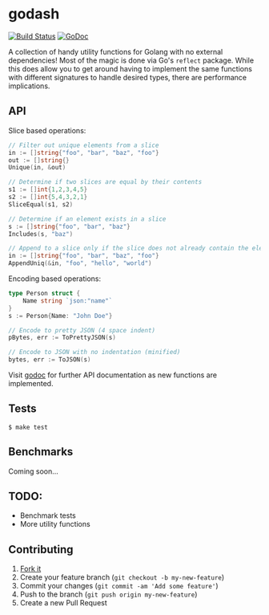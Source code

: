 # godash

[![Build Status](https://travis-ci.org/alexanderbez/godash.svg "Travis CI status")](https://travis-ci.org/alexanderbez/godash)
[![GoDoc](https://godoc.org/github.com/alexanderbez/godash?status.svg)](https://godoc.org/github.com/alexanderbez/godash)


A collection of handy utility functions for Golang with no external dependencies!
Most of the magic is done via Go's `reflect` package. While this does allow you to
get around having to implement the same functions with different signatures to handle
desired types, there are performance implications.

## API

Slice based operations:

```go
// Filter out unique elements from a slice
in := []string{"foo", "bar", "baz", "foo"}
out := []string{}
Unique(in, &out)

// Determine if two slices are equal by their contents
s1 := []int{1,2,3,4,5}
s2 := []int{5,4,3,2,1}
SliceEqual(s1, s2)

// Determine if an element exists in a slice
s := []string{"foo", "bar", "baz"}
Includes(s, "baz")

// Append to a slice only if the slice does not already contain the elements
in := []string{"foo", "bar", "baz", "foo"}
AppendUniq(&in, "foo", "hello", "world")
```

Encoding based operations:

```go
type Person struct {
    Name string `json:"name"`
}
s := Person{Name: "John Doe"}

// Encode to pretty JSON (4 space indent)
pBytes, err := ToPrettyJSON(s)

// Encode to JSON with no indentation (minified)
bytes, err := ToJSON(s)
```

Visit [godoc](https://godoc.org/github.com/alexanderbez/godash) for further API documentation as new functions are implemented.

## Tests

```shell
$ make test
```

## Benchmarks

Coming soon...

## TODO:

- Benchmark tests
- More utility functions

## Contributing

1. [Fork it](https://github.com/alexanderbez/godash/fork)
2. Create your feature branch (`git checkout -b my-new-feature`)
3. Commit your changes (`git commit -am 'Add some feature'`)
4. Push to the branch (`git push origin my-new-feature`)
5. Create a new Pull Request
